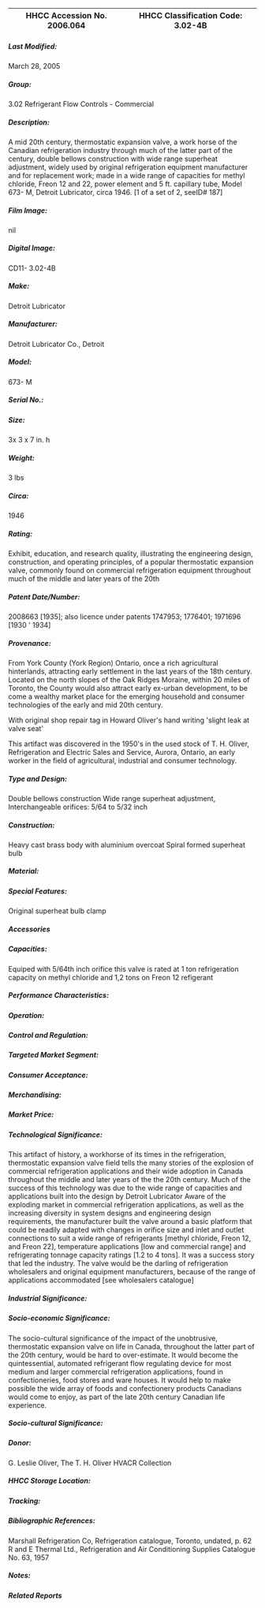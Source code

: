 | **HHCC Accession No. 2006.064** |**HHCC Classification Code:  3.02-4B**|
| ----------- | ----------- |

##### Last Modified:
March 28, 2005

##### Group:
3.02 Refrigerant Flow Controls - Commercial

##### Description:
A mid 20th century, thermostatic expansion valve, a work horse of the Canadian refrigeration industry through much of the latter part of the century, double bellows construction with wide range superheat adjustment, widely used by original refrigeration equipment manufacturer and for replacement work; made in a wide range of capacities for methyl chloride, Freon 12 and 22, power element and 5 ft. capillary tube, Model 673- M, Detroit Lubricator, circa 1946. [1 of a set of 2, seeID# 187]

##### Film Image:
nil

##### Digital Image:
CD11- 3.02-4B

##### Make:
Detroit Lubricator

##### Manufacturer:
Detroit Lubricator Co., Detroit

##### Model:
673- M

##### Serial No.:


##### Size:
3x 3 x 7 in. h

##### Weight:
3 lbs

##### Circa:
1946

##### Rating:
Exhibit, education, and research quality, illustrating the engineering design, construction, and operating principles, of a popular thermostatic expansion valve, commonly found on commercial refrigeration equipment throughout much of the middle and later years of the 20th

##### Patent Date/Number:
2008663 [1935]; also licence under patents 1747953; 1776401; 1971696 [1930 ' 1934]

##### Provenance:
From York County (York Region) Ontario, once a rich agricultural hinterlands, attracting early settlement in the last years of the 18th century. Located on the north slopes of the Oak Ridges Moraine, within 20 miles of Toronto, the County would also attract early ex-urban development, to be come a wealthy market place for the emerging household and consumer technologies of the early and mid 20th century. 

With original shop repair tag in Howard Oliver's hand writing 'slight leak at valve seat'

This artifact was discovered in the 1950's in the used stock of T. H. Oliver, Refrigeration and Electric Sales and Service, Aurora, Ontario, an early worker in the field of agricultural, industrial and consumer technology.

##### Type and Design:
Double bellows construction
Wide range superheat adjustment,
Interchangeable orifices: 5/64 to 5/32 inch

##### Construction:
Heavy cast brass body with aluminium overcoat
Spiral formed superheat bulb

##### Material:


##### Special Features:
Original superheat bulb clamp

##### Accessories


##### Capacities:
Equiped with 5/64th inch orifice this valve is rated at 1 ton refrigeration capacity on methyl chloride and 1,2 tons on Freon 12 refigerant

##### Performance Characteristics:


##### Operation:


##### Control and Regulation:


##### Targeted Market Segment:


##### Consumer Acceptance:


##### Merchandising:


##### Market Price:


##### Technological Significance:
This artifact of history, a workhorse of its times in the refrigeration, thermostatic expansion valve field tells the many stories of the explosion of commercial refrigeration applications and their wide adoption in Canada throughout the middle and later years of the the 20th century.
Much of the success of this technology was due to the wide range of capacities and applications built into the design by Detroit Lubricator
Aware of the exploding market in commercial refrigeration applications, as well as the increasing diversity in system designs and engineering design requirements, the manufacturer built the valve around a basic platform that could be readily adapted with changes in orifice size and inlet and outlet connections to suit a wide range of refrigerants [methyl chloride, Freon 12, and Freon 22], temperature applications [low and commercial range] and refrigerating tonnage capacity ratings [1.2 to 4 tons]. It was a success story that led the industry. 
The valve would be the darling of refrigeration wholesalers and original equipment manufacturers, because of the range of applications accommodated  [see wholesalers catalogue]

##### Industrial Significance:


##### Socio-economic Significance:
The socio-cultural significance of the impact of the unobtrusive, thermostatic  expansion valve on life in Canada, throughout the latter part of the 20th century, would be hard to over-estimate. 
It would become the quintessential, automated refrigerant flow regulating device for most medium and larger commercial refrigeration applications, found in confectioneries, food stores and ware houses. It would help to make possible the wide array of foods and confectionery products Canadians would come to enjoy, as part of the late 20th century Canadian life experience.

##### Socio-cultural Significance:


##### Donor:
G. Leslie Oliver, The T. H. Oliver HVACR Collection

##### HHCC Storage Location:


##### Tracking:


##### Bibliographic References:
Marshall Refrigeration Co, Refrigeration catalogue, Toronto, undated, p. 62
 R and E Thermal Ltd., Refrigeration and Air Conditioning Supplies Catalogue No. 63, 1957

##### Notes:


##### Related Reports

